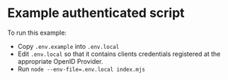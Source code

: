 # Example authenticated script

To run this example:

- Copy `.env.example` into `.env.local`
- Edit `.env.local` so that it contains clients credentials registered
  at the appropriate OpenID Provider.
- Run `node --env-file=.env.local index.mjs`
